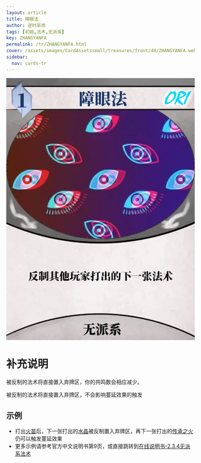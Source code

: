 ```yaml
---
layout: article
title: 障眼法
author: 逆时巫师
tags: [初始,法术,无派系]
key: ZHANGYANFA
permalink: /tr/ZHANGYANFA.html
cover: /assets/images/CardAssetssmall/treasures/front/40/ZHANGYANFA.webp
sidebar:
  nav: cards-tr
---
```

![](/assets/images/CardAssets/treasures/front/40/ZHANGYANFA.webp)

# 补充说明
被反制的法术将直接置入弃牌区，你的共鸣数会相应减少。

被反制的法术将直接置入弃牌区，不会影响蔓延效果的触发

## 示例
* 打出[火苗](/tr/HUOMIAO.html)后，下一张打出的[水晶](/tr/SHUIJING.html)被反制置入弃牌区，再下一张打出的[传承之火](/tr/CHUANCHENGZHIHUO.html)仍可以触发蔓延效果
* 更多示例请参考官方中文说明书第9页，或直接跳转到[在线说明书-2.3.4无派系法术](/instructions/逆时巫师说明书.html#234无派系法术)